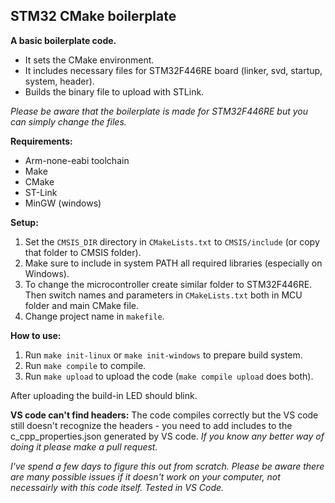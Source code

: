 ## STM32 CMake boilerplate

**A basic boilerplate code.**
- It sets the CMake environment.
- It includes necessary files for STM32F446RE board (linker, svd, startup, system, header).
- Builds the binary file to upload with STLink.

*Please be aware that the boilerplate is made for STM32F446RE but you can simply change the files.*

**Requirements:**
- Arm-none-eabi toolchain
- Make
- CMake
- ST-Link
- MinGW (windows)

**Setup:**
1. Set the `CMSIS_DIR` directory in `CMakeLists.txt` to `CMSIS/include` (or copy that folder to CMSIS folder).
2. Make sure to include in system PATH all required libraries (especially on Windows).
3. To change the microcontroller create similar folder to STM32F446RE. Then switch names and parameters in `CMakeLists.txt` both in MCU folder and main CMake file.
4. Change project name in `makefile`.

**How to use:**
1. Run `make init-linux` or `make init-windows` to prepare build system.
2. Run `make compile` to compile.
3. Run `make upload` to upload the code (`make compile upload` does both).

After uploading the build-in LED should blink.

**VS code can't find headers:**
The code compiles correctly but the VS code still doesn't recognize the headers - you need to add includes to the c_cpp_properties.json generated by VS code. *If you know any better way of doing it please make a pull request.*

*I've spend a few days to figure this out from scratch. Please be aware there are many possible issues if it doesn't work on your computer, not necessairly with this code itself. Tested in VS Code.*